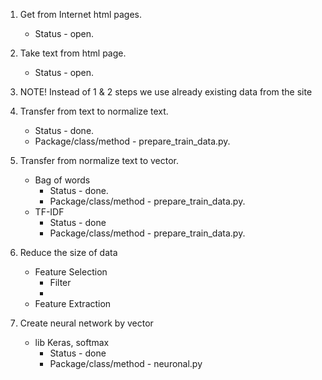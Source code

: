 1) Get from Internet html pages. 
    - Status - open.
1) Take text from html page.
    - Status - open.
1) NOTE! Instead of 1 & 2 steps we use already existing data from the site
1) Transfer from text to normalize text.
    - Status - done.
    - Package/class/method - prepare_train_data.py.
1) Transfer from normalize text to vector.
    -  Bag of words
        - Status - done.
        - Package/class/method - prepare_train_data.py.
    - TF-IDF
        - Status - done
        - Package/class/method - prepare_train_data.py.
1) Reduce the size of data
    - Feature Selection
        - Filter
        - 
    - Feature Extraction
         
1) Create neural network by vector 
    - lib Keras, softmax
        - Status - done 
        - Package/class/method - neuronal.py
        
   



